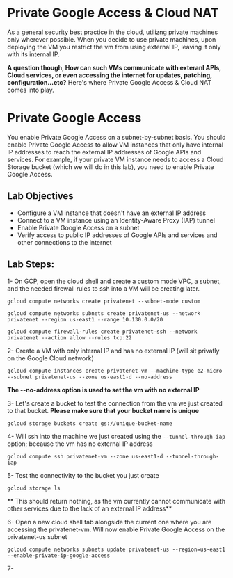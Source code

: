 # Private Google Access & Cloud NAT
As a general security best practice in the cloud, utilizng private machines only wherever possible.
When you decide to use private machines, upon deploying the VM you restrict the vm from using external IP, leaving it only with its internal IP. 

**A question though, How can such VMs communicate with exteranl APIs, Cloud services, or even accessing the internet for updates, patching, configuration...etc?**
Here's where Private Google Access & Cloud NAT comes into play.

# Private Google Access 
You enable Private Google Access on a subnet-by-subnet basis. You should enable Private Google Access to allow VM instances that only have internal IP addresses to reach the external IP addresses of Google APIs and services. For example, if your private VM instance needs to access a Cloud Storage bucket (which we will do in this lab), you need to enable Private Google Access.

## Lab Objectives
- Configure a VM instance that doesn't have an external IP address
- Connect to a VM instance using an Identity-Aware Proxy (IAP) tunnel
- Enable Private Google Access on a subnet
- Verify access to public IP addresses of Google APIs and services and other connections to the internet

## Lab Steps:
1- On GCP, open the cloud shell and create a custom mode VPC, a subnet, and the needed firewall rules to ssh into a VM will be creating later.
```
gcloud compute networks create privatenet --subnet-mode custom
```

```
gcloud compute networks subnets create privatenet-us --network privatenet --region us-east1 --range 10.130.0.0/20
```

```
gcloud compute firewall-rules create privatenet-ssh --network privatenet --action allow --rules tcp:22
```


2- Create a VM with only internal IP and has no external IP (will sit privatly on the Google Cloud network)
```
gcloud compute instances create privatenet-vm --machine-type e2-micro --subnet privatenet-us --zone us-east1-d --no-address
```
**The --no-address option is used to set the vm with no external IP**


3- Let's create a bucket to test the connection from the vm we just created to that bucket. **Please make sure that your bucket name is unique**
```
gcloud storage buckets create gs://unique-bucket-name 
```

4- Will ssh into the machine we just created using the ```--tunnel-through-iap``` option; because the vm has no external IP address
```
gcloud compute ssh privatenet-vm --zone us-east1-d --tunnel-through-iap
```

5- Test the connectivity to the bucket you just create
```
gcloud storage ls
```
** This should return nothing, as the vm currently cannot communicate with other services due to the lack of an external IP address**


6- Open a new cloud shell tab alongside the current one where you are accessing the privatenet-vm. Will now enable Private Google Access on the privatenet-us subnet
```
gcloud compute networks subnets update privatenet-us --region=us-east1 --enable-private-ip-google-access
```

7- 
